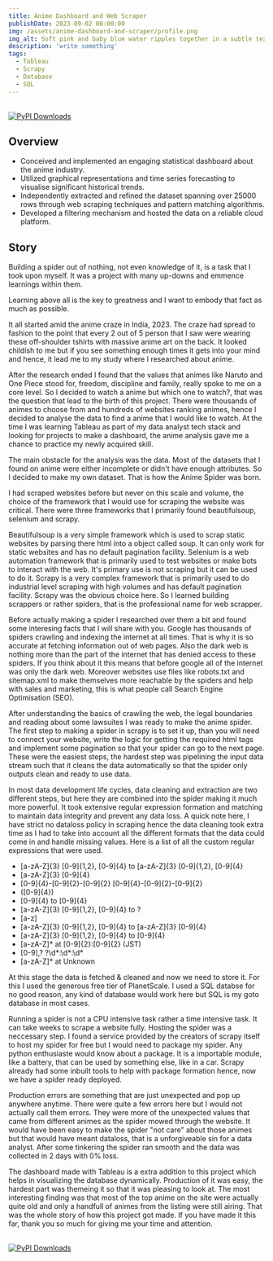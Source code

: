 ```yaml
---
title: Anime Dashboard and Web Scraper
publishDate: 2023-09-02 00:00:00
img: /assets/anime-dashboard-and-scraper/profile.png
img_alt: Soft pink and baby blue water ripples together in a subtle texture.
description: 'write something'
tags:
  - Tableau
  - Scrapy
  - Database
  - SQL
---
```


<br>[![PyPI Downloads](https://img.shields.io/badge/repository_link-brightgreen?style=for-the-badge)](https://github.com/DuanBoomer/anime-spider)

## Overview

- Conceived and implemented an engaging statistical dashboard about the anime industry.
- Utilized graphical representations and time series forecasting to visualise significant historical trends.
- Independently extracted and refined the dataset spanning over 25000 rows through web scraping techniques and pattern matching algorithms.
- Developed a filtering mechanism and hosted the data on a reliable cloud platform.

## Story

Building a spider out of nothing, not even knowledge of it, is a task that I took upon myself. It was a project with many up-downs and emmence learnings within them.

Learning above all is the key to greatness and I want to embody that fact as much as possible.

It all started amid the anime craze in India, 2023. The craze had spread to fashion to the point that every 2 out of 5 person that I saw were wearing these off-shoulder tshirts with massive anime art on the back. It looked childish to me but if you see something enough times it gets into your mind and hence, it lead me to my study where I researched about anime.

After the research ended I found that the values that animes like Naruto and One Piece stood for, freedom, discipline and family, really spoke to me on a core level. So I decided to watch a anime but which one to watch?, that was the question that lead to the birth of this project. There were thousands of animes to choose from and hundreds of websites ranking animes, hence I decided to analyse the data to find a anime that I would like to watch. At the time I was learning Tableau as part of my data analyst tech stack and looking for projects to make a dashboard, the anime analysis gave me a chance to practice my newly acquired skill.

The main obstacle for the analysis was the data. Most of the datasets that I found on anime were either incomplete or didn't have enough attributes. So I decided to make my own dataset. That is how the Anime Spider was born.

I had scraped websites before but never on this scale and volume, the choice of the framework that I would use for scraping the website was critical. There were three frameworks that I primarily found beautifulsoup, selenium and scrapy.

Beautifulsoup is a very simple framework which is used to scrap static websites by parsing there html into a object called soup. It can only work for static websites and has no default pagination facility. Selenium is a web automation framework that is primarily used to test websites or make bots to interact with the web. It's primary use is not scraping but it can be used to do it. Scrapy is a very complex framework that is primarily used to do industrial level scraping with high volumes and has default pagination facility. Scrapy was the obvious choice here. So I learned building scrappers or rather spiders, that is the professional name for web scrapper.

Before actually making a spider I researched over them a bit and found some interesing facts that I will share with you. Google has thousands of spiders crawling and indexing the internet at all times. That is why it is so accurate at fetching information out of web pages. Also the dark web is nothing more than the part of the internet that has denied access to these spiders. If you think about it this means that before google all of the internet was only the dark web. Moreover websites use files like robots.txt and sitemap.xml to make themselves more reachable by the spiders and help with sales and marketing, this is what people call Search Engine Optimisation (SEO).

After understanding the basics of crawling the web, the legal boundaries and reading about some lawsuites I was ready to make the anime spider. The first step to making a spider in scrapy is to set it up, than you will need to connect your website, write the logic for getting the required html tags and implement some pagination so that your spider can go to the next page. These were the easiest steps, the hardest step was pipelining the input data stream such that it cleans the data automatically so that the spider only outputs clean and ready to use data.

In most data development life cycles, data cleaning and extraction are two different steps, but here they are combined into the spider making it much more powerful. It took extensive regular expression formation and matching to maintain data integrity and prevent any data loss. A quick note here, I have strict no dataloss policy in scraping hence the data cleaning took extra time as I had to take into account all the different formats that the data could come in and handle missing values. Here is a list of all the custom regular expressions that were used.

- [a-zA-Z]{3} [0-9]{1,2}, [0-9]{4} to [a-zA-Z]{3} [0-9]{1,2}, [0-9]{4}
- [a-zA-Z]{3} [0-9]{4}
- [0-9]{4}-[0-9]{2}-[0-9]{2} [0-9]{4}-[0-9]{2}-[0-9]{2}
- ([0-9]{4})
- [0-9]{4} to [0-9]{4}
- [a-zA-Z]{3} [0-9]{1,2}, [0-9]{4} to \?
- [a-z]
- [a-zA-Z]{3} [0-9]{1,2}, [0-9]{4} to [a-zA-Z]{3} [0-9]{4}
- [a-zA-Z]{3} [0-9]{1,2}, [0-9]{4} to [0-9]{4}
- [a-zA-Z]* at [0-9]{2}:[0-9]{2} \(JST\)
- [0-9],? ?\d*:\d*:\d*
- [a-zA-Z]* at Unknown

At this stage the data is fetched & cleaned and now we need to store it. For this I used the generous free tier of PlanetScale. I used a SQL databse for no good reason, any kind of database would work here but SQL is my goto database in most cases.

Running a spider is not a CPU intensive task rather a time intensive task. It can take weeks to scrape a website fully. Hosting the spider was a neccessary step. I found a service provided by the creators of scrapy itself to host my spider for free but I would need to package my spider. Any python enthusiaste would know about a package. It is a importable module, like a battery, that can be used by something else, like in a car. Scrapy already had some inbuilt tools to help with package formation hence, now we have a spider ready deployed.

Production errors are something that are just unexpected and pop up anywhere anytime. There were quite a few errors here but I would not actually call them errors. They were more of the unexpected values that came from different animes as the spider mowed through the website. It would have been easy to make the spider "not care" about those animes but that would have meant dataloss, that is a unforgiveable sin for a data analyst. After some tinkering the spider ran smooth and the data was collected in 2 days with 0% loss.

The dashboard made with Tableau is a extra addition to this project which helps in visualizing the database dynamically. Production of it was easy, the hardest part was themeing it so that it was pleasing to look at. The most interesting finding was that most of the top anime on the site were actually quite old and only a handfull of animes from the listing were still airing. That was the whole story of how this project got made. If you have made it this far, thank you so much for giving me your time and attention.

<br>[![PyPI Downloads](https://img.shields.io/badge/Made%20with%20%F0%9F%92%96%20by-Chirag-brightgreen?style=for-the-badge&logo=appveyor)](https://github.com/DuanBoomer)